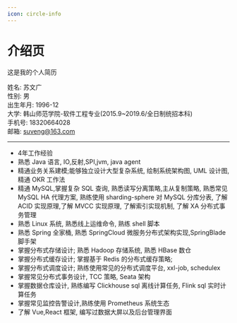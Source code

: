 ```yaml
---
icon: circle-info
---
```


# 介绍页

这是我的个人简历


姓名: 苏文广     
性别: 男      
出生年月: 1996-12   
大学: 韩山师范学院-软件工程专业(2015.9~2019.6/全日制统招本科)    
手机号: 18320664028    
邮箱: suveng@163.com

---
- 4年工作经验
- 熟悉 Java 语言, IO,反射,SPI,jvm, java agent
- 精通业务关系建模;能够独立设计大型复杂系统, 绘制系统架构图, UML 设计图, 精通 OKR 工作法
- 精通 MySQL,掌握复杂 SQL 查询, 熟悉读写分离策略,主从复制策略, 熟悉常见 MySQL HA 代理方案, 熟练使用 sharding-sphere 对 MySQL 分库分表, 了解 ACID 实现原理,了解 MVCC 实现原理, 了解索引实现机制, 了解 XA 分布式事务管理
- 熟悉 Linux 系统, 熟悉线上运维命令, 熟练 shell 脚本
- 熟悉 Spring 全家桶, 熟悉 SpringCloud 微服务分布式架构实现,SpringBlade 脚手架
- 掌握分布式存储设计; 熟悉 Hadoop 存储系统, 熟悉 HBase 数仓
- 掌握分布式缓存设计; 掌握基于 Redis 的分布式缓存策略;
- 掌握分布式调度设计; 熟练使用常见的分布式调度平台, xxl-job, schedulex
- 掌握常见分布式事务设计, TCC 策略, Seata 架构
- 掌握数据仓库设计, 熟练编写 Clickhouse sql 离线计算任务, Flink sql 实时计算任务
- 掌握常见监控告警设计,熟练使用 Prometheus 系统生态
- 了解 Vue,React 框架, 编写过数据大屏以及后台管理界面
